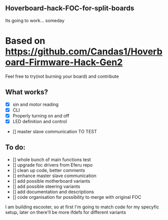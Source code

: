 ## Hoverboard-hack-FOC-for-split-boards
Its going to work... someday

# Based on https://github.com/Candas1/Hoverboard-Firmware-Hack-Gen2

Feel free to try(not burning your board) and contribute 

## What works?
- [x] sin and motor reading
- [x] CLI
- [x] Properly turning on and off
- [x] LED definition and control
- [] master slave communication TO TEST

## To do:
- [] whole bunch of main functions test
- [] upgrade foc drivers from Eferu repo
- [] clean up code, better comments
- [] enhance master slave communication
- [] add possible motherboard variants
- [] add possible steering variants
- [] add documentation and descriptions
- [] code organisation for possibility to merge with original FOC

I am building escooter, so at first I'm going to match code for my specyfic setup, later on there'll be more ifdefs for different variants